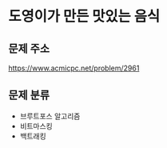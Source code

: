 # 도영이가 만든 맛있는 음식
## 문제 주소
https://www.acmicpc.net/problem/2961

## 문제 분류
- 브루트포스 알고리즘
- 비트마스킹
- 백트래킹